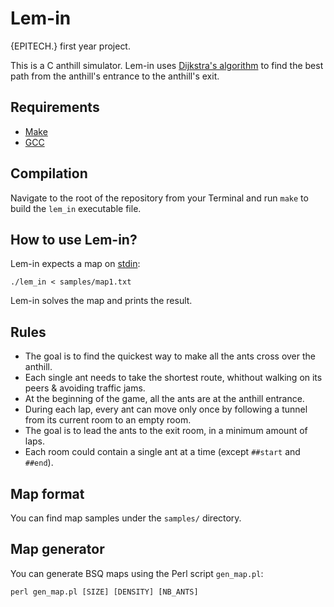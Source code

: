 # Lem-in

{EPITECH.} first year project.

This is a C anthill simulator. Lem-in uses [Dijkstra's algorithm](https://en.wikipedia.org/wiki/Dijkstra%27s_algorithm) to find the best path from the anthill's entrance to the anthill's exit.

## Requirements

 - [Make](https://www.gnu.org/software/make/)
 - [GCC](https://gcc.gnu.org/)

## Compilation

Navigate to the root of the repository from your Terminal and run `make` to build the `lem_in` executable file.

## How to use Lem-in?

Lem-in expects a map on [stdin](https://en.wikipedia.org/wiki/Standard_streams#Standard_input_(stdin)):
```
./lem_in < samples/map1.txt
```
Lem-in solves the map and prints the result.

## Rules

 - The goal is to find the quickest way to make all the ants cross over the anthill.
 - Each single ant needs to take the shortest route, whithout walking on its peers & avoiding traffic jams.
 - At the beginning of the game, all the ants are at the anthill entrance.
 - During each lap, every ant can move only once by following a tunnel from its current room to an empty room.
 - The goal is to lead the ants to the exit room, in a minimum amount of laps.
 - Each room could contain a single ant at a time (except `##start` and `##end`).

## Map format

You can find map samples under the `samples/` directory.

## Map generator

You can generate BSQ maps using the Perl script `gen_map.pl`:

```
perl gen_map.pl [SIZE] [DENSITY] [NB_ANTS]
```
